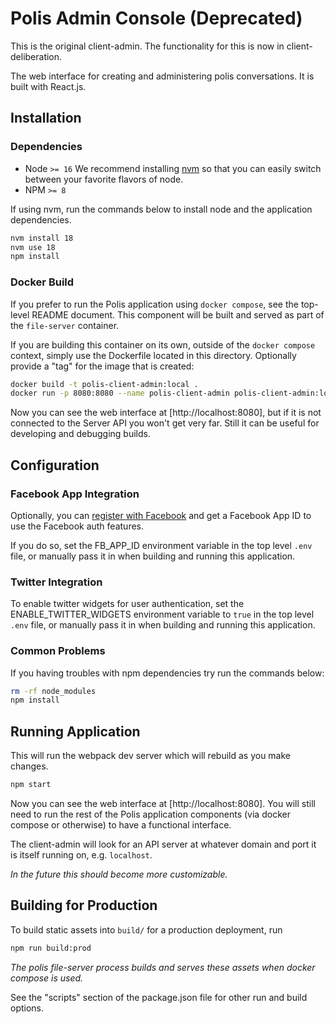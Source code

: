 # Polis Admin Console (Deprecated)

This is the original client-admin. The functionality for this is now in client-deliberation.

The web interface for creating and administering polis conversations. It is built with React.js.

## Installation

### Dependencies

* Node `>= 16`
We recommend installing [nvm](https://github.com/creationix/nvm) so that you can easily switch between your favorite
flavors of node.
* NPM `>= 8`

If using nvm, run the commands below to install node and the application dependencies.

```sh
nvm install 18
nvm use 18
npm install
```

### Docker Build

If you prefer to run the Polis application using `docker compose`, see the top-level README document. This component
will be built and served as part of the `file-server` container.

If you are building this container on its own, outside of the `docker compose` context, simply use the Dockerfile
located in this directory. Optionally provide a "tag" for the image that is created:

```sh
docker build -t polis-client-admin:local .
docker run -p 8080:8080 --name polis-client-admin polis-client-admin:local npm start
```

Now you can see the web interface at [http://localhost:8080], but if it is not connected to the Server API you won't
get very far. Still it can be useful for developing and debugging builds.

## Configuration

### Facebook App Integration

Optionally, you can [register with Facebook](https://developers.facebook.com/docs/development) and get a Facebook App ID
to use the Facebook auth features.

If you do so, set the FB_APP_ID environment variable in the top level `.env` file, or manually pass it in
when building and running this application.

### Twitter Integration

To enable twitter widgets for user authentication, set the ENABLE_TWITTER_WIDGETS environment variable to `true` in the
top level `.env` file, or manually pass it in when building and running this application.

### Common Problems

If you having troubles with npm dependencies try run the commands below:

```sh
rm -rf node_modules
npm install
```

## Running Application

This will run the webpack dev server which will rebuild as you make changes.

```sh
npm start
```

Now you can see the web interface at [http://localhost:8080]. You will still need to run the rest of the Polis
application components (via docker compose or otherwise) to have a functional interface.

The client-admin will look for an API server at whatever domain and port it is itself running on, e.g. `localhost`.

_In the future this should become more customizable._

## Building for Production

To build static assets into `build/` for a production deployment, run

```sh
npm run build:prod
```

_The polis file-server process builds and serves these assets when docker compose is used._

See the "scripts" section of the package.json file for other run and build options.
